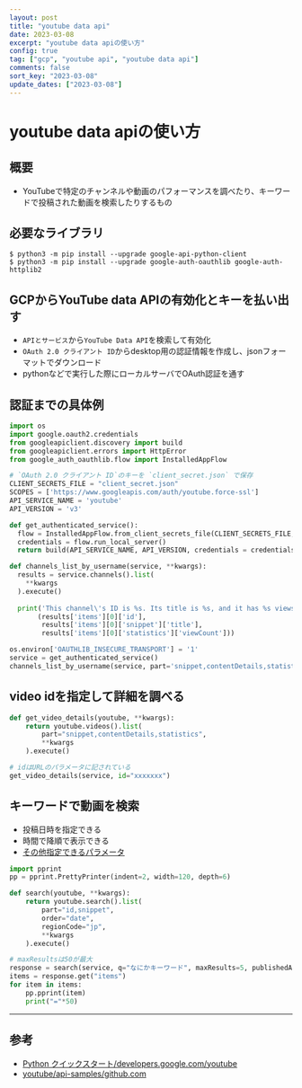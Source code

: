 ```yaml
---
layout: post
title: "youtube data api"
date: 2023-03-08
excerpt: "youtube data apiの使い方"
config: true
tag: ["gcp", "youtube api", "youtube data api"]
comments: false
sort_key: "2023-03-08"
update_dates: ["2023-03-08"]
---
```


# youtube data apiの使い方

## 概要
 - YouTubeで特定のチャンネルや動画のパフォーマンスを調べたり、キーワードで投稿された動画を検索したりするもの

## 必要なライブラリ

```console
$ python3 -m pip install --upgrade google-api-python-client
$ python3 -m pip install --upgrade google-auth-oauthlib google-auth-httplib2
```

## GCPからYouTube data APIの有効化とキーを払い出す
 - `APIとサービス`から`YouTube Data API`を検索して有効化
 - `OAuth 2.0 クライアント ID`からdesktop用の認証情報を作成し、jsonフォーマットでダウンロード
 - pythonなどで実行した際にローカルサーバでOAuth認証を通す

## 認証までの具体例

```python
import os
import google.oauth2.credentials
from googleapiclient.discovery import build
from googleapiclient.errors import HttpError
from google_auth_oauthlib.flow import InstalledAppFlow

# `OAuth 2.0 クライアント ID`のキーを `client_secret.json` で保存
CLIENT_SECRETS_FILE = "client_secret.json"
SCOPES = ['https://www.googleapis.com/auth/youtube.force-ssl']
API_SERVICE_NAME = 'youtube'
API_VERSION = 'v3'

def get_authenticated_service():
  flow = InstalledAppFlow.from_client_secrets_file(CLIENT_SECRETS_FILE, SCOPES)
  credentials = flow.run_local_server()
  return build(API_SERVICE_NAME, API_VERSION, credentials = credentials)

def channels_list_by_username(service, **kwargs):
  results = service.channels().list(
    **kwargs
  ).execute()
  
  print('This channel\'s ID is %s. Its title is %s, and it has %s views.' %
       (results['items'][0]['id'],
        results['items'][0]['snippet']['title'],
        results['items'][0]['statistics']['viewCount']))

os.environ['OAUTHLIB_INSECURE_TRANSPORT'] = '1'
service = get_authenticated_service()
channels_list_by_username(service, part='snippet,contentDetails,statistics', forUsername='GoogleDevelopers')
```

## video idを指定して詳細を調べる

```python
def get_video_details(youtube, **kwargs):
    return youtube.videos().list(
        part="snippet,contentDetails,statistics",
        **kwargs
    ).execute()

# idはURLのパラメータに記されている
get_video_details(service, id="xxxxxxx")
```

## キーワードで動画を検索
 - 投稿日時を指定できる
 - 時間で降順で表示できる
 - [その他指定できるパラメータ](https://developers.google.com/youtube/v3/docs/search/list?hl=ja)

```python
import pprint
pp = pprint.PrettyPrinter(indent=2, width=120, depth=6)

def search(youtube, **kwargs):
    return youtube.search().list(
        part="id,snippet",
        order="date",
        regionCode="jp",
        **kwargs
    ).execute()

# maxResultsは50が最大
response = search(service, q="なにかキーワード", maxResults=5, publishedAfter="2022-12-01T00:00:00Z", publishedBefore="2022-12-24T00:00:00Z")
items = response.get("items")
for item in items:
    pp.pprint(item)
    print("="*50)
```

---

## 参考
 - [Python クイックスタート/developers.google.com/youtube](https://developers.google.com/youtube/v3/quickstart/python?hl=ja)
 - [youtube/api-samples/github.com](https://github.com/youtube/api-samples/tree/master/python)
